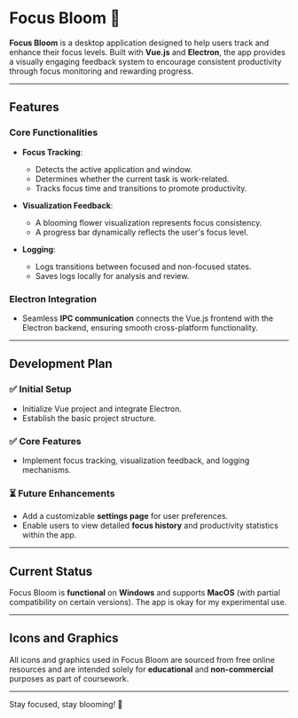 # Focus Bloom 🌸

**Focus Bloom** is a desktop application designed to help users track and enhance their focus levels. Built with **Vue.js** and **Electron**, the app provides a visually engaging feedback system to encourage consistent productivity through focus monitoring and rewarding progress.

---

## Features

### Core Functionalities
- **Focus Tracking**:
  - Detects the active application and window.
  - Determines whether the current task is work-related.
  - Tracks focus time and transitions to promote productivity.

- **Visualization Feedback**:
  - A blooming flower visualization represents focus consistency.
  - A progress bar dynamically reflects the user's focus level.

- **Logging**:
  - Logs transitions between focused and non-focused states.
  - Saves logs locally for analysis and review.

### Electron Integration
- Seamless **IPC communication** connects the Vue.js frontend with the Electron backend, ensuring smooth cross-platform functionality.

---

## Development Plan

### ✅ Initial Setup
- Initialize Vue project and integrate Electron.
- Establish the basic project structure.

### ✅ Core Features
- Implement focus tracking, visualization feedback, and logging mechanisms.

### ⏳ Future Enhancements
- Add a customizable **settings page** for user preferences.
- Enable users to view detailed **focus history** and productivity statistics within the app.

---

## Current Status

Focus Bloom is **functional** on **Windows** and supports **MacOS** (with partial compatibility on certain versions). The app is okay for my experimental use.

---

## Icons and Graphics

All icons and graphics used in Focus Bloom are sourced from free online resources and are intended solely for **educational** and **non-commercial** purposes as part of coursework.

---

Stay focused, stay blooming! 🌼
